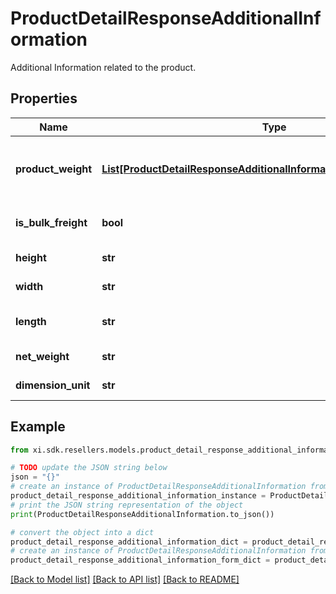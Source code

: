 # ProductDetailResponseAdditionalInformation

Additional Information related to the product.

## Properties

Name | Type | Description | Notes
------------ | ------------- | ------------- | -------------
**product_weight** | [**List[ProductDetailResponseAdditionalInformationProductWeightInner]**](ProductDetailResponseAdditionalInformationProductWeightInner.md) | Weight information related to the product. | [optional] 
**is_bulk_freight** | **bool** | Example : true or false | [optional] 
**height** | **str** | Example : &#39;5.2 Inches&#39; | [optional] 
**width** | **str** | Example : &#39;13 inches&#39; | [optional] 
**length** | **str** | Example : &#39;20.4 inches&#39; | [optional] 
**net_weight** | **str** | Example : &#39;10 lb&#39; | [optional] 
**dimension_unit** | **str** | Example : &#39;Unit value&#39; | [optional] 

## Example

```python
from xi.sdk.resellers.models.product_detail_response_additional_information import ProductDetailResponseAdditionalInformation

# TODO update the JSON string below
json = "{}"
# create an instance of ProductDetailResponseAdditionalInformation from a JSON string
product_detail_response_additional_information_instance = ProductDetailResponseAdditionalInformation.from_json(json)
# print the JSON string representation of the object
print(ProductDetailResponseAdditionalInformation.to_json())

# convert the object into a dict
product_detail_response_additional_information_dict = product_detail_response_additional_information_instance.to_dict()
# create an instance of ProductDetailResponseAdditionalInformation from a dict
product_detail_response_additional_information_form_dict = product_detail_response_additional_information.from_dict(product_detail_response_additional_information_dict)
```
[[Back to Model list]](../README.md#documentation-for-models) [[Back to API list]](../README.md#documentation-for-api-endpoints) [[Back to README]](../README.md)


